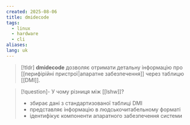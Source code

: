 ```yaml
---
created: 2025-08-06
title: dmidecode
tags:
  - linux
  - hardware
  - cli
aliases: 
lang: uk
---
```


> [!tldr]
> **dmidecode** дозволяє отримати детальну інформацію про [[перифірійні пристрої|апаратне забезпечення]] через таблицю [[DMI]].

> [!question]- У чому різниця між [[lshw]]?
> - збирає дані з стандартизованої таблиці DMI
> - представляє інформацію в людськочитабельному форматі
> - ідентифікує компоненти апаратного забезпечення системи

